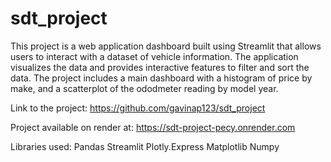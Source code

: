 # sdt_project
This project is a web application dashboard built using Streamlit that allows users to interact with a dataset of vehicle information. The application visualizes the data and provides interactive features to filter and sort the data. The project includes a main dashboard with a histogram of price by make, and a scatterplot of the ododmeter reading by model year.

Link to the project: https://github.com/gavinap123/sdt_project

Project available on render at:
https://sdt-project-pecy.onrender.com

Libraries used:
Pandas
Streamlit
Plotly.Express
Matplotlib
Numpy